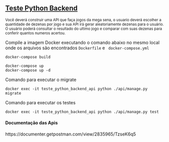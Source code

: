 <h2><u>Teste Python Backend</u></h2>

<small>
Você deverá construir uma API que faça jogos da mega sena, 
o usuario deverá escolher a quantidade de dezenas por jogo e sua
API irá gerar aleatoriamente dezenas para o usuário. 
O usuário poderá consultar o resultado do ultimo jogo e comparar com suas dezenas 
para conferir quantos numeros acertou.
</small>

Compile a imagem Docker executando o comando abaixo no mesmo local onde os arquivos são encontrados ```Dockerfile``` e ``` docker-compose.yml```

```
docker-compose build
```

```
docker-compose up
docker-compose up -d
```

Comando para executar o migrate
```
docker exec -it teste_python_backend_api python ./api/manage.py migrate
```

Comando para executar os testes
```
docker exec -it teste_python_backend_api python ./api/manage.py test
```

<h4>Documentação das Apis</h4>
https://documenter.getpostman.com/view/2835965/TzseK6q5
